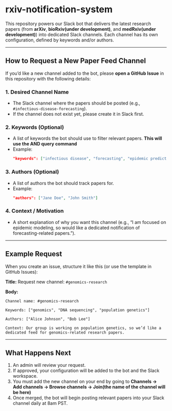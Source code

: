 # rxiv-notification-system

This repository powers our Slack bot that delivers the latest research papers (from **arXiv**, **bioRxiv(under development)**, and **medRxiv(under development)**) into dedicated Slack channels.  Each channel has its own configuration, defined by keywords and/or authors.

---

## How to Request a New Paper Feed Channel

If you’d like a new channel added to the bot, please **open a GitHub Issue** in this repository with the following details:

### 1. Desired Channel Name
- The Slack channel where the papers should be posted (e.g., `#infectious-disease-forecasting`).
- If the channel does not exist yet, please create it in Slack first.

### 2. Keywords (Optional)
- A list of keywords the bot should use to filter relevant papers. **This will use the AND query command**
- Example:
  ```json
  "keywords": ["infectious disease", "forecasting", "epidemic prediction"]
  ```

### 3. Authors (Optional)
- A list of authors the bot should track papers for.
- Example:
  ```json
  "authors": ["Jane Doe", "John Smith"]
  ```

### 4. Context / Motivation
- A short explanation of why you want this channel (e.g., “I am focused on epidemic modeling, so would like a dedicated notification of forecasting-related papers.”).

---

## Example Request

When you create an issue, structure it like this (or use the template in GitHub Issues):

**Title:** Request new channel: `#genomics-research`

**Body:**

    Channel name: #genomics-research  

    Keywords: ["genomics", "DNA sequencing", "population genetics"]  

    Authors: ["Alice Johnson", "Bob Lee"]  

    Context: Our group is working on population genetics, so we’d like a dedicated feed for genomics-related research papers.

---

## What Happens Next
1. An admin will review your request.
2. If approved, your configuration will be added to the bot and the Slack workspace.
3. You must add the new channel on your end by going to **Channels -> Add channels -> Browse channels -> Join(the name of the channel will be here)**
3. Once merged, the bot will begin posting relevant papers into your Slack channel daily at 8am PST.